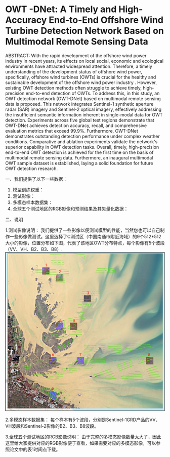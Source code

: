 # OWT -DNet: A Timely and High-Accuracy End-to-End Offshore Wind Turbine Detection Network Based on Multimodal Remote Sensing Data

ABSTRACT:
With the rapid development of the offshore wind power industry in recent years, its effects on local social, economic and ecological environments have attracted widespread attention. Therefore, a timely understanding of the development status of offshore wind power, specifically, offshore wind turbines (OWTs) is crucial for the healthy and sustainable development of the offshore wind power industry . However, existing OWT detection methods often struggle to achieve timely, high-precision end-to-end detection of OWTs. To address this, in this study, an OWT detection network (OWT-DNet) based on multimodal remote sensing data is proposed. This network integrates Sentinel-1 synthetic aperture radar (SAR) imagery and Sentinel-2 optical imagery, effectively addressing the insufficient semantic information inherent in single-modal data for OWT detection. Experiments across five global test regions demonstrate that OWT-DNet achieves detection accuracy, recall, and comprehensive evaluation metrics that exceed 99.9%. Furthermore, OWT-DNet demonstrates outstanding detection performance under complex weather conditions. Comparative and ablation experiments validate the network's superior capability in OWT detection tasks. Overall, timely, high-precision end-to-end OWT detection is achieved for the first time on the basis of multimodal remote sensing data. Furthermore, an inaugural multimodal OWT sample dataset is established, laying a solid foundation for future OWT detection research. 


一、我们提供了以下一些数据：
  1. 模型训练权重：
  2. 测试影像：
  3. 多模态样本数据集：
  4. 全球五个测试地区的RGB影像和预测结果及其矢量化数据：

二、说明

  1.测试影像说明：
    我们提供了一些影像以便测试模型的性能，当然您也可以自己制作一些影像做测试。这里选择了C测试区（中国南通市附近海域）的9个512*512大小的影像，位置分布如下图，代表了该地区OWT分布特点，每个影像有5个波段（VV、VH、B2、B3、B8）.
![image](https://github.com/GZ200122/OWT_DNet/blob/main/Location%20map%20of%20the%209%20test%20images%20at%20Image%20C%20(waters%20near%20Nantong%20City%2C%20China).jpg)

  2.多模态样本数据集：
    每个样本有5个波段，分别是Sentinel-1GRD产品的VV、VH波段和Sentinel-2影像的B2、B3、B8波段。
    
  3.全球五个测试地区的RGB影像说明：
    由于完整的多模态影像数量太大了，因此这里给大家提供对应的RGB影像便于查看，如果需要对应的多模态影像，可以参照论文中的表1时间点下载。
